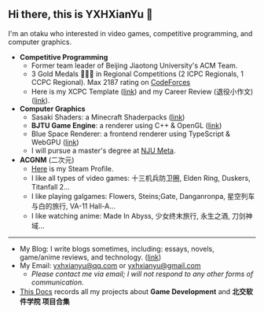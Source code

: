 ## Hi there, this is YXHXianYu 👋

I'm an otaku who interested in video games, competitive programming, and computer graphics.

* **Competitive Programming**
  * Former team leader of Beijing Jiaotong University's ACM Team.
  * 3 Gold Medals 🥇🥇🥇 in Regional Competitions (2 ICPC Regionals, 1 CCPC Regional). Max 2187 rating on [CodeForces](https://codeforces.com/profile/YXH_XianYu)
  * Here is my XCPC Template ([link](https://github.com/YXHXianYu/YXHXianYu-XCPC-Template)) and my Career Review (退役小作文) ([link](https://yxhxianyu.fun/2024/06/06/%E8%87%B4%E6%88%91%E7%9A%84%E5%85%AB%E5%B9%B4%E7%AE%97%E6%B3%95%E7%AB%9E%E8%B5%9B%E7%94%9F%E6%B6%AF/)).
* **Computer Graphics** 
  * Sasaki Shaders: a Minecraft Shaderpacks ([link](https://github.com/YXHXianYu/Sasaki-Shaders))
  * **BJTU Game Engine**: a renderer using C++ & OpenGL ([link](https://github.com/YXHXianYu/BJTU-Game-Engine))
  * Blue Space Renderer: a frontend renderer using TypeScript & WebGPU ([link](https://github.com/lovekdl/2023-BJTU-Summer-Project))
  * I will pursue a master's degree at [NJU Meta](http://www.njumeta.com/).
* **ACGNM** (二次元)
  * [Here](https://steamcommunity.com/id/yxh_xianyu/) is my Steam Profile.
  * I like all types of video games: 十三机兵防卫圈, Elden Ring, Duskers, Titanfall 2...
  * I like playing galgames: Flowers, Steins;Gate, Danganronpa, 星空列车与白的旅行, VA-11 Hall-A...
  * I like watching anime: Made In Abyss, 少女终末旅行, 永生之酒, 刀剑神域...

***

* My Blog: I write blogs sometimes, including: essays, novels, game/anime reviews, and technology. ([link](https://yxhxianyu.fun/))
* My Email: yxhxianyu@qq.com or yxhxianyu@gmail.com
  * *Please contact me via email; I will not respond to any other forms of communication.*
* [This Docs](./Projects.md) records all my projects about **Game Development** and **北交软件学院 项目合集**
